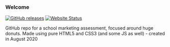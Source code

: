### Welcome

[![GitHub releases](https://img.shields.io/github/v/release/xMdb/lildonut.svg?style=for-the-badge&logo=visual-studio-code)](https://github.com/xMdb/lildonut/releases/) [![Website Status](https://img.shields.io/website-up-down-green-red/http/lildonut.netlify.app?style=for-the-badge&logo=icloud)](https://lildonut.netlify.app/)

GitHub repo for a school marketing assessment, focused around huge donuts. Made using pure HTML5 and CSS3 (and some JS as well) - created in August 2020
